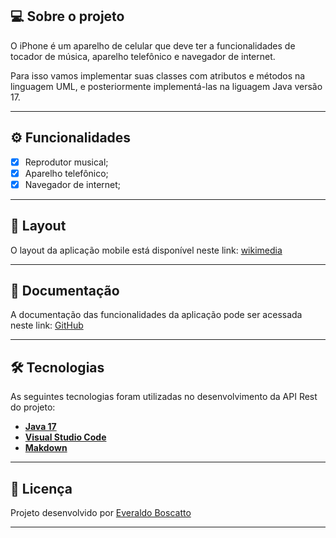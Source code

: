 ## 💻 Sobre o projeto

O iPhone é um aparelho de celular que deve ter a funcionalidades de tocador de música, aparelho telefônico e navegador de internet.

Para isso vamos implementar suas classes com atributos e métodos na linguagem UML, e posteriormente implementá-las na liguagem Java versão 17.

---

## ⚙️ Funcionalidades

- [x] Reprodutor musical;
- [x] Aparelho telefônico;
- [x] Navegador de internet;

---

## 🎨 Layout

O layout da aplicação mobile está disponível neste link: <a href="https://upload.wikimedia.org/wikipedia/commons/a/ad/IPhone_1st_Gen.svg">wikimedia</a>

---

## 📄 Documentação

A documentação das funcionalidades da aplicação pode ser acessada neste link: <a href="https://github.com/Eboscatto/imagens/commit/75c984d2eca2b974026d5a0247273d4df085bf89">GitHub</a>

---

## 🛠 Tecnologias

As seguintes tecnologias foram utilizadas no desenvolvimento da API Rest do projeto:

- **[Java 17](https://www.oracle.com/java)**
- **[Visual Studio Code](https://code.visualstudio.com/)**
- **[Makdown](https://www.markdownguide.org/getting-started/)**

---

## 📝 Licença

Projeto desenvolvido por [Everaldo Boscatto](www.linkedin.com/in/everaldoboscatto) 

---

